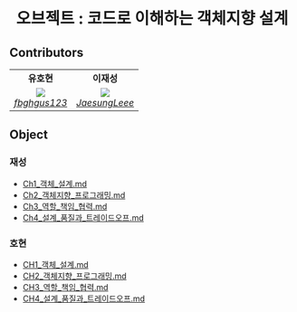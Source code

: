 <h1 align="center">오브젝트 : 코드로 이해하는 객체지향 설계</h1>



## Contributors
<table>
    <tr align="center">
        <td><B>유호현<B></td>
        <td><B>이재성<B></td>
    </tr>
    <tr align="center">
        <td>
          <img src="https://github.com/fbghgus123.png?size=100">
            <br>
            <a href="https://github.com/fbghgus123"><I>fbghgus123</I></a>
        </td>
        <td>
            <img src="https://github.com/JaesungLeee.png?size=100">
            <br>
            <a href="https://github.com/JaesungLeee"><I>JaesungLeee</I></a>
        </td>
    </tr>
</table>



## Object
### 재성
- [Ch1_객체_설계.md](https://github.com/Mash-Up-Android/object-kotlin/tree/main/docs/Object/재성/Ch1_객체_설계.md)
- [Ch2_객체지향_프로그래밍.md](https://github.com/Mash-Up-Android/object-kotlin/tree/main/docs/Object/재성/Ch2_객체지향_프로그래밍.md)
- [Ch3_역할_책임_협력.md](https://github.com/Mash-Up-Android/object-kotlin/tree/main/docs/Object/재성/Ch3_역할_책임_협력.md)
- [Ch4_설계_품질과_트레이드오프.md](https://github.com/Mash-Up-Android/object-kotlin/tree/main/docs/Object/재성/Ch4_설계_품질과_트레이드오프.md)
### 호현
- [CH1_객체_설계.md](https://github.com/Mash-Up-Android/object-kotlin/tree/main/docs/Object/호현/CH1_객체_설계.md)
- [CH2_객체지향_프로그래밍.md](https://github.com/Mash-Up-Android/object-kotlin/tree/main/docs/Object/호현/CH2_객체지향_프로그래밍.md)
- [CH3_역할_책임_협력.md](https://github.com/Mash-Up-Android/object-kotlin/tree/main/docs/Object/호현/CH3_역할_책임_협력.md)
- [CH4_설계_품질과_트레이드오프.md](https://github.com/Mash-Up-Android/object-kotlin/tree/main/docs/Object/호현/CH4_설계_품질과_트레이드오프.md)



